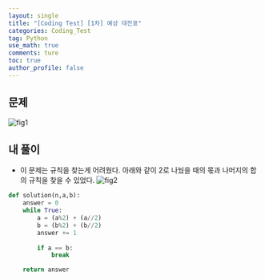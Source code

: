 ```yaml
---
layout: single
title: "[Coding Test] [1차] 예상 대진표"
categories: Coding_Test
tag: Python
use_math: true
comments: ture
toc: true
author_profile: false
---
```



## 문제 
![fig1]({{site.url}}/images/2023-05-10-ct1/문제설명.png)

## 내 풀이
* 이 문제는 규칙을 찾는게 어려웠다. 아래와 같이 2로 나눴을 때의 몫과 나머지의 합의 규칙을 찾을 수 있었다.
![fig2]({{site.url}}/images/2023-05-10-ct1/풀이.png)

```python
def solution(n,a,b):
    answer = 0
    while True:
        a = (a%2) + (a//2)
        b = (b%2) + (b//2)
        answer += 1
        
        if a == b:
            break

    return answer
```